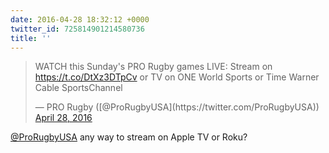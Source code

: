 ```yaml
---
date: 2016-04-28 18:32:12 +0000
twitter_id: 725814901214580736
title: ''
---
```


<blockquote class="twitter-tweet"><p lang="en" dir="ltr">WATCH this Sunday&#39;s PRO Rugby games LIVE: Stream on <a href="https://t.co/DtXz3DTpCv">https://t.co/DtXz3DTpCv</a> or TV on ONE World Sports or Time Warner Cable SportsChannel</p>&mdash; PRO Rugby ([@ProRugbyUSA](https://twitter.com/ProRugbyUSA)) <a href="https://twitter.com/ProRugbyUSA/status/725812963022651393?ref_src=twsrc%5Etfw">April 28, 2016</a></blockquote>
<script async src="https://platform.twitter.com/widgets.js" charset="utf-8"></script>

[@ProRugbyUSA](https://twitter.com/ProRugbyUSA) any way to stream on Apple TV or Roku?
